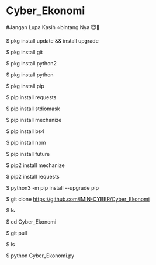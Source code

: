 # Cyber_Ekonomi #

#Jangan Lupa Kasih ⭐bintang Nya 😇🙏

$ pkg install update && install upgrade

$ pkg install git

$ pkg install python2 

$ pkg install python

$ pkg install pip

$ pip install requests

$ pip install stdiomask

$ pip install mechanize

$ pip install bs4

$ pip install npm

$ pip install future

$ pip2 install mechanize

$ pip2 install requests

$ python3 -m pip install --upgrade pip

$ git clone https://github.com/IMIN-CYBER/Cyber_Ekonomi

$ ls

$ cd Cyber_Ekonomi

$ git pull

$ ls

$ python Cyber_Ekonomi.py
